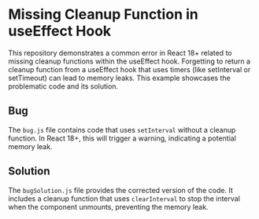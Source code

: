 # Missing Cleanup Function in useEffect Hook

This repository demonstrates a common error in React 18+ related to missing cleanup functions within the useEffect hook.  Forgetting to return a cleanup function from a useEffect hook that uses timers (like setInterval or setTimeout) can lead to memory leaks. This example showcases the problematic code and its solution.

## Bug

The `bug.js` file contains code that uses `setInterval` without a cleanup function. In React 18+, this will trigger a warning, indicating a potential memory leak. 

## Solution

The `bugSolution.js` file provides the corrected version of the code.  It includes a cleanup function that uses `clearInterval` to stop the interval when the component unmounts, preventing the memory leak.